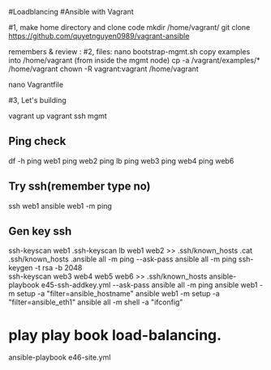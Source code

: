 
#Loadblancing 
#Ansible with Vagrant

#1, make home directory and clone code
mkdir /home/vagrant/ 
git clone https://github.com/quyetnguyen0989/vagrant-ansible

remembers & review : 
#2, files: 
nano bootstrap-mgmt.sh
copy examples into /home/vagrant (from inside the mgmt node)
cp -a /vagrant/examples/* /home/vagrant
chown -R vagrant:vagrant /home/vagrant
 
nano Vagrantfile


#3, Let's building

vagrant up
vagrant ssh mgmt

## Ping check 
 df -h
 ping web1
 ping web2
 ping lb
 ping web3
 ping web4
 ping web6

 
## Try ssh(remember type no)
 ssh web1
 ansible web1 -m ping
 
## Gen key ssh
ssh-keyscan web1
.ssh-keyscan lb web1 web2 >> .ssh/known_hosts
.cat .ssh/known_hosts
.ansible all -m ping --ask-pass
ansible all -m ping
ssh-keygen -t rsa -b 2048  
ssh-keyscan web3 web4 web5 web6 >> .ssh/known_hosts
ansible-playbook e45-ssh-addkey.yml --ask-pass
ansible all -m ping
ansible web1 -m setup -a "filter=ansible_hostname"
ansible web1 -m setup -a "filter=ansible_eth1"
ansible all -m shell -a "ifconfig"
 
# play play book load-balancing.
ansible-playbook e46-site.yml
